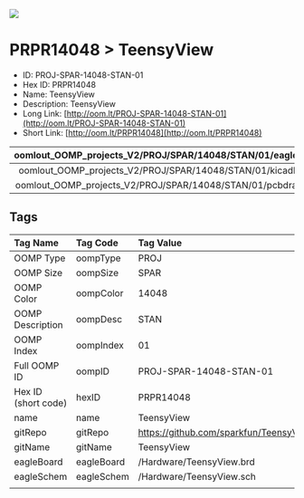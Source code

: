 


  
![][im]
# PRPR14048 > TeensyView

- ID: PROJ-SPAR-14048-STAN-01
- Hex ID: PRPR14048
- Name: TeensyView
- Description: TeensyView
- Long Link: [http://oom.lt/PROJ-SPAR-14048-STAN-01](http://oom.lt/PROJ-SPAR-14048-STAN-01)
- Short Link: [http://oom.lt/PRPR14048](http://oom.lt/PRPR14048)
  

|oomlout_OOMP_projects_V2/PROJ/SPAR/14048/STAN/01/eagleImage.png|oomlout_OOMP_projects_V2/PROJ/SPAR/14048/STAN/01/eagleSchemImage.png|oomlout_OOMP_projects_V2/PROJ/SPAR/14048/STAN/01/kicadPcb3dFront.png|oomlout_OOMP_projects_V2/PROJ/SPAR/14048/STAN/01/kicadPcb3dBack.png|
| :---: | :---: | :---: | :---: |
|oomlout_OOMP_projects_V2/PROJ/SPAR/14048/STAN/01/kicadPcb3d.png|oomlout_OOMP_projects_V2/PROJ/SPAR/14048/STAN/01/bomBack.png|oomlout_OOMP_projects_V2/PROJ/SPAR/14048/STAN/01/bomFront.png|oomlout_OOMP_projects_V2/PROJ/SPAR/14048/STAN/01/pcbdraw.svg|
|oomlout_OOMP_projects_V2/PROJ/SPAR/14048/STAN/01/pcbdrawBack.svg||||

## Tags
  

|Tag Name|Tag Code|Tag Value|
| :--- | :--- | :--- |
|OOMP Type|oompType|PROJ|
|OOMP Size|oompSize|SPAR|
|OOMP Color|oompColor|14048|
|OOMP Description|oompDesc|STAN|
|OOMP Index|oompIndex|01|
|Full OOMP ID|oompID|PROJ-SPAR-14048-STAN-01|
|Hex ID (short code)|hexID|PRPR14048|
|name|name|TeensyView|
|gitRepo|gitRepo|https://github.com/sparkfun/TeensyView|
|gitName|gitName|TeensyView|
|eagleBoard|eagleBoard|/Hardware/TeensyView.brd|
|eagleSchem|eagleSchem|/Hardware/TeensyView.sch|
||||



[im]: PROJ/SPAR/14048/STAN/01/kicadPcb3d_450.png
